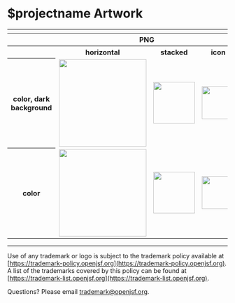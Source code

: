 # $projectname Artwork


<table>
    <tr>
    	<th colspan="7"></th>
    </tr>
    <tr>
        <th width="120"></th>
        <th colspan="3">PNG</th>
        <th colspan="3">SVG</th>
    </tr>
    <tr>
        <th width="120"></th>
        <th>horizontal</th>
        <th>stacked</th>
        <th>icon</th>
        <th>horizontal</th>
        <th>stacked</th>
        <th>icon</th>
    </tr>
    <tr>
        <th>color, dark background</th>
        <td><img src="./no_artwork_available.png" width="200"></td>
        <td><img src="./no_artwork_available.png" width="95"></td>
        <td><img src="./no_artwork_available.png" width="75"></td>
        <td><img src="./no_artwork_available.svg" width="200"></td>
        <td><img src="./no_artwork_available.svg" width="95"></td>
        <td><img src="./no_artwork_available.svg" width="75"></td>
    </tr>  
    <tr>
        <th>color</th>
        <td><img src="./no_artwork_available.png" width="200"></td>
        <td><img src="./no_artwork_available.png" width="95"></td>
        <td><img src="./no_artwork_available.png" width="75"></td>
        <td><img src="./no_artwork_available.svg" width="200"></td>
        <td><img src="./no_artwork_available.svg" width="95"></td>
        <td><img src="./no_artwork_available.svg" width="75"></td>
    </tr>  
</table>

---

Use of any trademark or logo is subject to the trademark policy available at [https://trademark-policy.openjsf.org](https://trademark-policy.openjsf.org). A list of the trademarks covered by this policy can be found at [https://trademark-list.openjsf.org](https://trademark-list.openjsf.org).

Questions? Please email [trademark@openjsf.org](mailto:trademark@openjsf.org).
